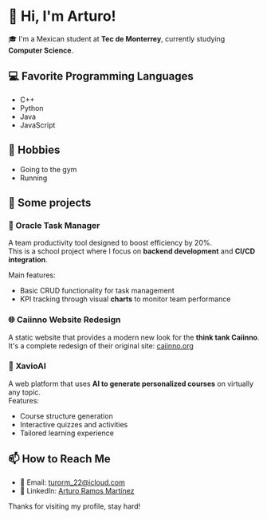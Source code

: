 # 👋 Hi, I'm Arturo!

🎓 I'm a Mexican student at **Tec de Monterrey**, currently studying **Computer Science**.

## 💻 Favorite Programming Languages
- C++
- Python
- Java
- JavaScript

## 🏃 Hobbies
- Going to the gym
- Running

## 📂 Some projects

### 🚀 Oracle Task Manager
A team productivity tool designed to boost efficiency by 20%.  
This is a school project where I focus on **backend development** and **CI/CD integration**.

Main features:
- Basic CRUD functionality for task management  
- KPI tracking through visual **charts** to monitor team performance

### 🌐 Caiinno Website Redesign
A static website that provides a modern new look for the **think tank Caiinno**.  
It's a complete redesign of their original site: [caiinno.org](https://www.caiinno.org/)

### 🧠 XavioAI
A web platform that uses **AI to generate personalized courses** on virtually any topic.  
Features:
- Course structure generation  
- Interactive quizzes and activities  
- Tailored learning experience

## 📫 How to Reach Me
- 📧 Email: [turorm_22@icloud.com](mailto:turorm_22@icloud.com)
- 💼 LinkedIn: [Arturo Ramos Martínez](https://www.linkedin.com/in/arturo-ramos-mart%C3%ADnez-62a07328b/)

Thanks for visiting my profile, stay hard!
